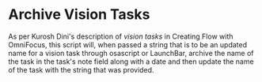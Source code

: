 # Archive Vision Tasks

As per Kurosh Dini's description of *vision tasks* in Creating Flow with OmniFocus, this script will, when passed a string that is to be an updated name for a vision task through osascript or LaunchBar, archive the name of the task in the task's note field along with a date and then update the name of the task with the string that was provided.
